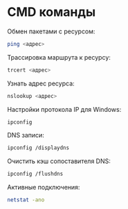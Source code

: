 # CMD команды

Обмен пакетами с ресурсом:

```bash
ping <адрес>
```

Трассировка маршрута к ресурсу:

```bash
trcert <адрес>
```

Узнать адрес ресурса:

```bash
nslookup <адрес>
```

Настройки протокола IP для Windows:

```bash
ipconfig
```

DNS записи:

```bash
ipconfig /displaydns
```

Очистить кэш сопоставителя DNS:

```bash
ipconfig /flushdns
```

Активные подключения:

```bash
netstat -ano
```
